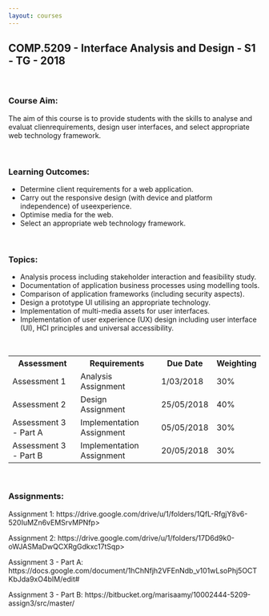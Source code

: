 ```yaml
---
layout: courses
---
```


<section id="comp5209">
<div class="COMP5209">
<h1>COMP.5209 - Interface Analysis and Design - S1 - TG - 2018</h1><br>
<h3>Course Aim:</h3>
    <p>The aim of this course is to provide students with the skills to analyse and evaluat clienrequirements, design user interfaces, and select appropriate web technology framework.<p>
<br>
<h3>Learning Outcomes:</h3>
    <ul>
        <li>Determine client requirements for a web application.</li>
        <li>Carry out the responsive design (with device and platform independence) of useexperience.</li>
        <li>Optimise media for the web.</li>
        <li>Select an appropriate web technology framework.</li>
    </ul>
<br>
<h3>Topics:</h3>
    <ul>
        <li>Analysis process including stakeholder interaction and feasibility study.</li>
        <li>Documentation of application business processes using modelling tools.</li>
        <li>Comparison of application frameworks (including security aspects).</li>
        <li>Design a prototype UI utilising an appropriate technology.</li>
        <li>Implementation of multi-media assets for user interfaces.</li>
        <li>Implementation of user experience (UX) design including user interface (UI), HCI  principles and universal accessibility.</li>
        </ul>
    <br>
<table style="width:100%">
    <tr>
      <th>Assessment</th>
      <th>Requirements</th> 
      <th>Due Date</th>
      <th>Weighting</th>
    </tr>
    <tr>
      <td>Assessment 1</td>
      <td>Analysis Assignment</td>
      <td>1/03/2018</td>
      <td>30%</td>
    </tr>
    <tr>
      <td>Assessment 2</td>
      <td>Design Assignment</td>
      <td>25/05/2018</td>
      <td>40%</td>
    </tr>
    <tr>
        <td>Assessment 3 - Part A</td>
        <td>Implementation Assignment</td>
        <td>05/05/2018</td>
        <td>30%</td>
    </tr>
    <tr>
      <td>Assessment 3 - Part B</td>
      <td>Implementation Assignment</td>
      <td>20/05/2018</td>
      <td>30%</td>
    </tr>
</table>
<br>
<h3>Assignments:</h3>
    <p>Assignment 1: https://drive.google.com/drive/u/1/folders/1QfL-RfgjY8v6-520IuMZn6vEMSrvMPNfp>
    <p>Assignment 2: https://drive.google.com/drive/u/1/folders/17D6d9k0-oWJASMaDwQCXRgGdkxc17tSqp>
    <p>Assignment 3 - Part A: https://docs.google.com/document/1hChNfjh2VFEnNdb_v101wLsoPhj5OCTKbJda9xO4bIM/edit#</p>
    <p>Assignment 3 - Part B: https://bitbucket.org/marisaamy/10002444-5209-assign3/src/master/</p>
</div>
</section>
<br>